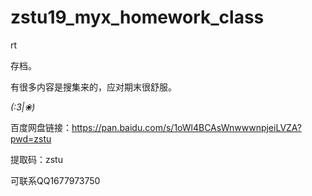 # zstu19_myx_homework_class
rt

存档。

有很多内容是搜集来的，应对期末很舒服。

_(:3|❀)_

百度网盘链接：https://pan.baidu.com/s/1oWl4BCAsWnwwwnpjeiLVZA?pwd=zstu 

提取码：zstu

可联系QQ1677973750